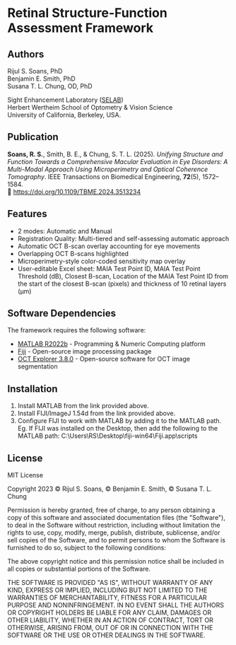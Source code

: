 # Retinal Structure-Function Assessment Framework

## Authors  

Rijul S. Soans, PhD  
Benjamin E. Smith, PhD  
Susana T. L. Chung, OD, PhD  

Sight Enhancement Laboratory ([SELAB])  
Herbert Wertheim School of Optometry & Vision Science  
University of California, Berkeley, USA.

## Publication

**Soans, R. S.**, Smith, B. E., & Chung, S. T. L. (2025). *Unifying Structure and Function Towards a Comprehensive Macular Evaluation in Eye Disorders: A Multi-Modal Approach Using Microperimetry and Optical Coherence Tomography*. IEEE Transactions on Biomedical Engineering, **72**(5), 1572–1584.  
🔗 https://doi.org/10.1109/TBME.2024.3513234


## Features

- 2 modes: Automatic and Manual
- Registration Quality: Multi-tiered and self-assessing automatic approach
- Automatic OCT B-scan overlay accounting for eye movements
- Overlapping OCT B-scans highlighted
- Microperimetry-style color-coded sensitivity map overlay
- User-editable Excel sheet: MAIA Test Point ID, MAIA Test Point Threshold (dB), Closest B-scan, Location of the MAIA Test Point ID from the start of the closest B-scan (pixels) and thickness of 10 retinal layers (μm)

## Software Dependencies

The framework requires the following software:

- [MATLAB R2022b] - Programming & Numeric Computing platform
- [Fiji] - Open-source image processing package
- [OCT Explorer 3.8.0] - Open-source software for OCT image segmentation

## Installation  

1. Install MATLAB from the link provided above.
2. Install FIJI/ImageJ 1.54d from the link provided above.
3. Configure FIJI to work with MATLAB by adding it to the MATLAB path. Eg. If FIJI was installed on the Desktop, then add the following to the MATLAB path: C:\Users\RS\Desktop\fiji-win64\Fiji.app\scripts


## License
MIT License

Copyright 2023  &copy; Rijul S. Soans, &copy; Benjamin E. Smith, &copy; Susana T. L. Chung  

Permission is hereby granted, free of charge, to any person obtaining a copy
of this software and associated documentation files (the "Software"), to deal
in the Software without restriction, including without limitation the rights
to use, copy, modify, merge, publish, distribute, sublicense, and/or sell
copies of the Software, and to permit persons to whom the Software is
furnished to do so, subject to the following conditions:

The above copyright notice and this permission notice shall be included in all
copies or substantial portions of the Software.

THE SOFTWARE IS PROVIDED "AS IS", WITHOUT WARRANTY OF ANY KIND, EXPRESS OR
IMPLIED, INCLUDING BUT NOT LIMITED TO THE WARRANTIES OF MERCHANTABILITY,
FITNESS FOR A PARTICULAR PURPOSE AND NONINFRINGEMENT. IN NO EVENT SHALL THE
AUTHORS OR COPYRIGHT HOLDERS BE LIABLE FOR ANY CLAIM, DAMAGES OR OTHER
LIABILITY, WHETHER IN AN ACTION OF CONTRACT, TORT OR OTHERWISE, ARISING FROM,
OUT OF OR IN CONNECTION WITH THE SOFTWARE OR THE USE OR OTHER DEALINGS IN THE
SOFTWARE.   


[//]: # (These are reference links used in the body of this note and get stripped out when the markdown processor does its job.)

   [MATLAB R2022b]: <https://www.mathworks.com/products/matlab.html>
   [Fiji]: <https://imagej.net/software/fiji/>
   [OCT Explorer 3.8.0]: <https://iibi.uiowa.edu/oct-reference>
   [SELAB]: <https://selab.berkeley.edu/>
